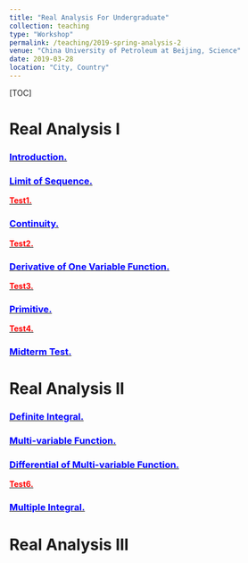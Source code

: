 ```yaml
---
title: "Real Analysis For Undergraduate"
collection: teaching
type: "Workshop"
permalink: /teaching/2019-spring-analysis-2
venue: "China University of Petroleum at Beijing, Science"
date: 2019-03-28
location: "City, Country"
---
```


[TOC]

Real Analysis I
======
### [<span style="color:blue">**Introduction.**</span>](http://wuguoning.github.io/files/introduction.pdf)
### [<span style="color:blue">**Limit of Sequence.**</span>](http://wuguoning.github.io/files/limits.pdf)
[<span style="color:red">**Test1.**</span>](http://wuguoning.github.io/files/test1.pdf)
### [<span style="color:blue">**Continuity.**</span>](http://wuguoning.github.io/files/continuity.pdf)
[<span style="color:red">**Test2.**</span>](http://wuguoning.github.io/files/test2.pdf)
### [<span style="color:blue">**Derivative of One Variable Function.**</span>](http://wuguoning.github.io/files/derivative.pdf)
[<span style="color:red">**Test3.**</span>](http://wuguoning.github.io/files/test3.pdf)
### [<span style="color:blue">**Primitive.**</span>](http://wuguoning.github.io/files/primitive.pdf)
[<span style="color:red">**Test4.**</span>](http://wuguoning.github.io/files/test4.pdf)
### [<span style="color:blue">**Midterm Test.**</span>](http://wuguoning.github.io/files/midtermtest18-19-1.pdf)

Real Analysis II
======
### [<span style="color:blue">**Definite Integral.**</span>](http://wuguoning.github.io/files/integral.pdf)
### [<span style="color:blue">**Multi-variable Function.**</span>](http://wuguoning.github.io/files/mul_var_fun.pdf)
### [<span style="color:blue">**Differential of Multi-variable Function.**</span>](http://wuguoning.github.io/files/diff_multi_var.pdf)
[<span style="color:red">**Test6.**</span>](http://wuguoning.github.io/files/test6.pdf)
### [<span style="color:blue">**Multiple Integral.**</span>](http://wuguoning.github.io/files/mul_int.pdf)

Real Analysis III
======


